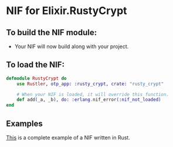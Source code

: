# NIF for Elixir.RustyCrypt

## To build the NIF module:

- Your NIF will now build along with your project.

## To load the NIF:

```elixir
defmodule RustyCrypt do
    use Rustler, otp_app: :rusty_crypt, crate: "rusty_crypt"

    # When your NIF is loaded, it will override this function.
    def add(_a, _b), do: :erlang.nif_error(:nif_not_loaded)
end
```

## Examples

[This](https://github.com/hansihe/NifIo) is a complete example of a NIF written in Rust.

